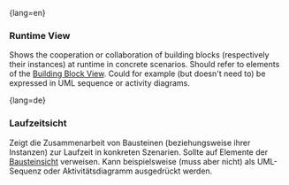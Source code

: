 {lang=en}
### Runtime View

Shows the cooperation or collaboration of building blocks
(respectively their instances) at runtime in concrete scenarios.
Should refer to elements of the [Building Block View](#term-building-block-view).
Could for example (but doesn't need to) be expressed in UML sequence or activity diagrams.


{lang=de}
### Laufzeitsicht

Zeigt die Zusammenarbeit von Bausteinen (beziehungsweise ihrer
Instanzen) zur Laufzeit in konkreten Szenarien. Sollte auf Elemente
der [Bausteinsicht](#term-building-block-view) verweisen. Kann beispielsweise (muss
aber nicht) als UML-Sequenz oder Aktivitätsdiagramm ausgedrückt
werden.
